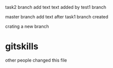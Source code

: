 task2 branch add text
text added by test1 branch

master branch add text after task1 branch created

crating a new branch
# gitskills
other people changed this file

